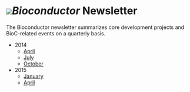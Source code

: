 # ![](/images/icons/help.gif)*Bioconductor* Newsletter

The Bioconductor newsletter summarizes core development projects 
and BioC-related events on a quarterly basis.

* 2014
    * [April](2014_April/)
    * [July](2014_July/)
    * [October](2014_October/)
* 2015
    * [January](2015_January/)
    * [April](2015_April/)
